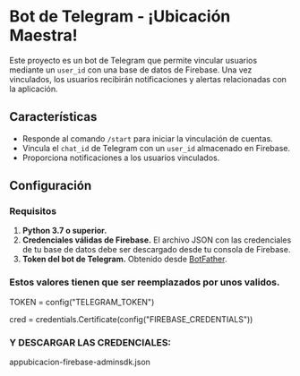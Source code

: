 # Bot de Telegram - ¡Ubicación Maestra!

Este proyecto es un bot de Telegram que permite vincular usuarios mediante un `user_id` con una base de datos de Firebase. Una vez vinculados, los usuarios recibirán notificaciones y alertas relacionadas con la aplicación.

## Características
- Responde al comando `/start` para iniciar la vinculación de cuentas.
- Vincula el `chat_id` de Telegram con un `user_id` almacenado en Firebase.
- Proporciona notificaciones a los usuarios vinculados.

## Configuración

### Requisitos
1. **Python 3.7 o superior.**
2. **Credenciales válidas de Firebase.** El archivo JSON con las credenciales de tu base de datos debe ser descargado desde tu consola de Firebase.
3. **Token del bot de Telegram.** Obtenido desde [BotFather](https://core.telegram.org/bots#botfather).

### Estos valores tienen que ser reemplazados por unos validos.

TOKEN = config("TELEGRAM_TOKEN")

cred = credentials.Certificate(config("FIREBASE_CREDENTIALS"))

### Y DESCARGAR LAS CREDENCIALES:
appubicacion-firebase-adminsdk.json
